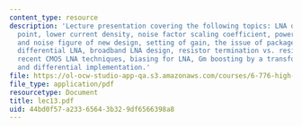 ```yaml
---
content_type: resource
description: 'Lecture presentation covering the following topics: LNA design, bias
  point, lower current density, noise factor scaling coefficient, power dissipation
  and noise figure of new design, setting of gain, the issue of package parasitics,
  differential LNA, broadband LNA design, resistor termination vs. resistor in feedback,
  recent CMOS LNA techniques, biasing for LNA, Gm boosting by a transformer, neutralizaton,
  and differential implementation.'
file: https://ol-ocw-studio-app-qa.s3.amazonaws.com/courses/6-776-high-speed-communication-circuits-spring-2005/44bd0f57a23365643b329df6566398a8_lec13.pdf
file_type: application/pdf
resourcetype: Document
title: lec13.pdf
uid: 44bd0f57-a233-6564-3b32-9df6566398a8
---
```

